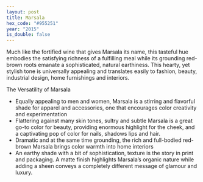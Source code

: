 ```yaml
---
layout: post
title: Marsala
hex_code: "#955251"
year: "2015"
is_double: false
---
```

Much like the fortified wine that gives Marsala its name, this tasteful hue embodies the satisfying richness of a fulfilling meal while its grounding red-brown roots emanate a sophisticated, natural earthiness. This hearty, yet stylish tone is universally appealing and translates easily to fashion, beauty, industrial design, home furnishings and interiors.

The Versatility of Marsala

* Equally appealing to men and women, Marsala is a stirring and flavorful shade for apparel and accessories, one that encourages color creativity and experimentation
* Flattering against many skin tones, sultry and subtle Marsala is a great go-to color for beauty, providing enormous highlight for the cheek, and a captivating pop of color for nails, shadows lips and hair.
* Dramatic and at the same time grounding, the rich and full-bodied red-brown Marsala brings color warmth into home interiors
* An earthy shade with a bit of sophistication, texture is the story in print and packaging. A matte finish highlights Marsala’s organic nature while adding a sheen conveys a completely different message of glamour and luxury.
